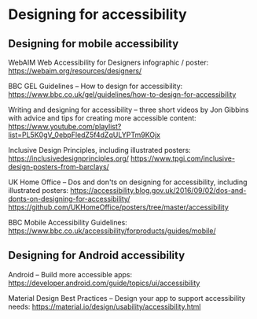 # Designing for accessibility


## Designing for mobile accessibility

WebAIM Web Accessibility for Designers infographic / poster:
https://webaim.org/resources/designers/

BBC GEL Guidelines – How to design for accessibility:
https://www.bbc.co.uk/gel/guidelines/how-to-design-for-accessibility

Writing and designing for accessibility – three short videos by Jon Gibbins with advice and tips for creating more accessible content:
https://www.youtube.com/playlist?list=PL5K0gV_0ebpFledZ5f4dZqULYPTm9KOjx

Inclusive Design Principles, including illustrated posters:
https://inclusivedesignprinciples.org/
https://www.tpgi.com/inclusive-design-posters-from-barclays/

UK Home Office – Dos and don'ts on designing for accessibility, including illustrated posters:
https://accessibility.blog.gov.uk/2016/09/02/dos-and-donts-on-designing-for-accessibility/
https://github.com/UKHomeOffice/posters/tree/master/accessibility

BBC Mobile Accessibility Guidelines:
https://www.bbc.co.uk/accessibility/forproducts/guides/mobile/


## Designing for Android accessibility

Android – Build more accessible apps:
https://developer.android.com/guide/topics/ui/accessibility

Material Design Best Practices – Design your app to support accessibility needs:
https://material.io/design/usability/accessibility.html
